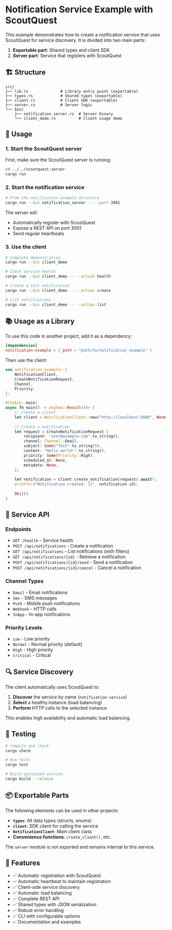 # Notification Service Example with ScoutQuest

This example demonstrates how to create a notification service that uses ScoutQuest for service discovery. It is divided into two main parts:

1. **Exportable part**: Shared types and client SDK
2. **Server part**: Service that registers with ScoutQuest

## 🏗️ Structure

```
src/
├── lib.rs              # Library entry point (exportable)
├── types.rs            # Shared types (exportable)
├── client.rs           # Client SDK (exportable)
├── server.rs           # Server logic
└── bin/
    ├── notification_server.rs  # Server binary
    └── client_demo.rs          # Client usage demo
```

## 🚀 Usage

### 1. Start the ScoutQuest server

First, make sure the ScoutQuest server is running:

```bash
cd ../../scoutquest-server
cargo run
```

### 2. Start the notification service

```bash
# From the notification_example directory
cargo run --bin notification_server -- --port 3001
```

The server will:
- Automatically register with ScoutQuest
- Expose a REST API on port 3001
- Send regular heartbeats

### 3. Use the client

```bash
# Complete demonstration
cargo run --bin client_demo

# Check service health
cargo run --bin client_demo -- --action health

# Create a test notification
cargo run --bin client_demo -- --action create

# List notifications
cargo run --bin client_demo -- --action list
```

## 📚 Usage as a Library

To use this code in another project, add it as a dependency:

```toml
[dependencies]
notification-example = { path = "path/to/notification_example" }
```

Then use the client:

```rust
use notification_example::{
    NotificationClient,
    CreateNotificationRequest,
    Channel,
    Priority,
};

#[tokio::main]
async fn main() -> anyhow::Result<()> {
    // Create a client
    let client = NotificationClient::new("http://localhost:8080", None)?;
    
    // Create a notification
    let request = CreateNotificationRequest {
        recipient: "user@example.com".to_string(),
        channel: Channel::Email,
        subject: Some("Test".to_string()),
        content: "Hello world!".to_string(),
        priority: Some(Priority::High),
        scheduled_at: None,
        metadata: None,
    };
    
    let notification = client.create_notification(request).await?;
    println!("Notification created: {}", notification.id);
    
    Ok(())
}
```

## 🔧 Service API

### Endpoints

- `GET /health` - Service health
- `POST /api/notifications` - Create a notification
- `GET /api/notifications` - List notifications (with filters)
- `GET /api/notifications/{id}` - Retrieve a notification
- `POST /api/notifications/{id}/send` - Send a notification
- `POST /api/notifications/{id}/cancel` - Cancel a notification

### Channel Types

- `Email` - Email notifications
- `Sms` - SMS messages
- `Push` - Mobile push notifications
- `Webhook` - HTTP calls
- `InApp` - In-app notifications

### Priority Levels

- `Low` - Low priority
- `Normal` - Normal priority (default)
- `High` - High priority
- `Critical` - Critical

## 🔍 Service Discovery

The client automatically uses ScoutQuest to:

1. **Discover** the service by name (`notification-service`)
2. **Select** a healthy instance (load balancing)
3. **Perform** HTTP calls to the selected instance

This enables high availability and automatic load balancing.

## 🧪 Testing

```bash
# Compile and check
cargo check

# Run tests
cargo test

# Build optimized version
cargo build --release
```

## 📦 Exportable Parts

The following elements can be used in other projects:

- **`types`**: All data types (structs, enums)
- **`client`**: SDK client for calling the service
- **`NotificationClient`**: Main client class
- **Convenience functions**: `create_client()`, etc.

The `server` module is not exported and remains internal to this service.

## 🌟 Features

- ✅ Automatic registration with ScoutQuest
- ✅ Automatic heartbeat to maintain registration
- ✅ Client-side service discovery
- ✅ Automatic load balancing
- ✅ Complete REST API
- ✅ Shared types with JSON serialization
- ✅ Robust error handling
- ✅ CLI with configurable options
- ✅ Documentation and examples
